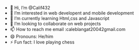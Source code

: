 - 👋 Hi, I’m @Calif432
- 👀 I’m interested in web developent and mobile development
- 🌱 I’m currently learning Html,css and Javascript
- 💞️ I’m looking to collaborate on web projects
- 📫 How to reach me email :caleblangat20042gmail.com
- 😄 Pronouns: He/him
- ⚡ Fun fact: I love playing chess

<!---
Calif432/Calif432 is a ✨ special ✨ repository because its `README.md` (this file) appears on your GitHub profile.
You can click the Preview link to take a look at your changes.
--->
